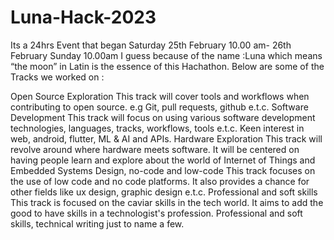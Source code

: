 # Luna-Hack-2023
Its a 24hrs Event that began Saturday 25th February 10.00 am- 26th February Sunday 10.00am
I guess because of the name :Luna which means “the moon” in Latin is the essence of this Hachathon.
Below are some of the Tracks we worked on :



Open Source Exploration
This track will cover tools and workflows when contributing to open source. e.g Git, pull requests, github e.t.c.
Software Development
This track will focus on using various software development technologies, languages, tracks, workflows, tools e.t.c. Keen interest in web, android, flutter, ML & AI and APIs.
Hardware Exploration
This track will revolve around where hardware meets software. It will be centered on having people learn and explore about the world of Internet of Things and Embedded Systems
Design, no-code and low-code
This track focuses on the use of low code and no code platforms. It also provides a chance for other fields like ux design, graphic design e.t.c.
Professional and soft skills
This track is focused on the caviar skills in the tech world. It aims to add the good to have skills in a technologist's profession. Professional and soft skills, technical writing just to name a few.

